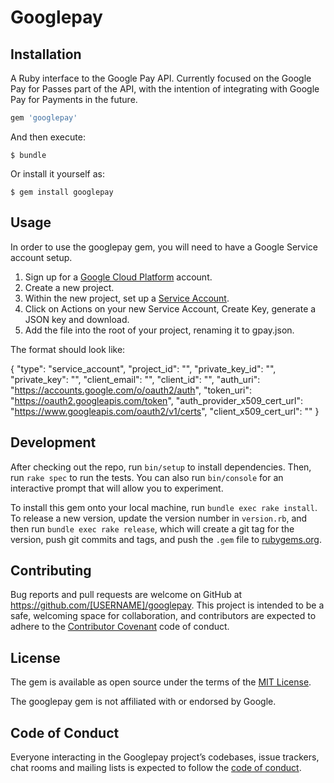 # Googlepay

## Installation

A Ruby interface to the Google Pay API. Currently focused on the Google Pay for Passes part of the API, with the intention of integrating with Google Pay for Payments in the future. 

```ruby
gem 'googlepay'
```

And then execute:

    $ bundle

Or install it yourself as:

    $ gem install googlepay

## Usage

In order to use the googlepay gem, you will need to have a Google Service account setup. 

1. Sign up for a [Google Cloud Platform](https://cloud.google.com/) account.
2. Create a new project. 
3. Within the new project, set up a [Service Account](https://cloud.google.com/iam/docs/service-accounts). 
4. Click on Actions on your new Service Account, Create Key, generate a JSON key and download. 
5. Add the file into the root of your project, renaming it to gpay.json. 

The format should look like: 

  {
    "type": "service_account",
    "project_id": "",
    "private_key_id": "",
    "private_key": "",
    "client_email": "",
    "client_id": "",
    "auth_uri": "https://accounts.google.com/o/oauth2/auth",
    "token_uri": "https://oauth2.googleapis.com/token",
    "auth_provider_x509_cert_url": "https://www.googleapis.com/oauth2/v1/certs",
    "client_x509_cert_url": ""
  }

## Development

After checking out the repo, run `bin/setup` to install dependencies. Then, run `rake spec` to run the tests. You can also run `bin/console` for an interactive prompt that will allow you to experiment.

To install this gem onto your local machine, run `bundle exec rake install`. To release a new version, update the version number in `version.rb`, and then run `bundle exec rake release`, which will create a git tag for the version, push git commits and tags, and push the `.gem` file to [rubygems.org](https://rubygems.org).

## Contributing

Bug reports and pull requests are welcome on GitHub at https://github.com/[USERNAME]/googlepay. This project is intended to be a safe, welcoming space for collaboration, and contributors are expected to adhere to the [Contributor Covenant](http://contributor-covenant.org) code of conduct.

## License

The gem is available as open source under the terms of the [MIT License](https://opensource.org/licenses/MIT).

The googlepay gem is not affiliated with or endorsed by Google.

## Code of Conduct

Everyone interacting in the Googlepay project’s codebases, issue trackers, chat rooms and mailing lists is expected to follow the [code of conduct](https://github.com/[USERNAME]/googlepay/blob/master/CODE_OF_CONDUCT.md).
